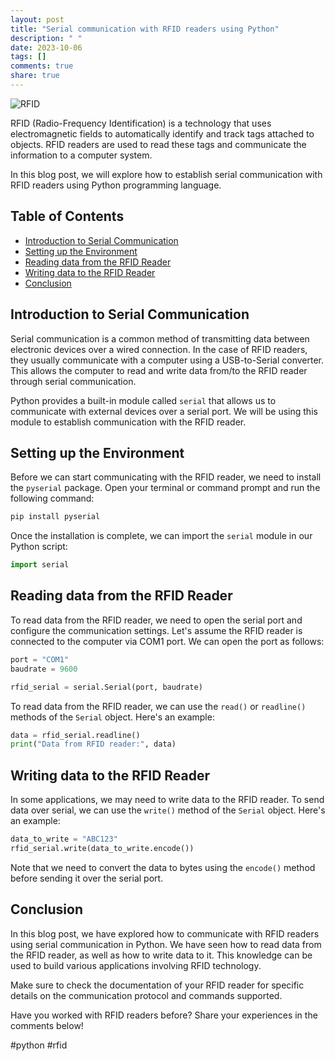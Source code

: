 ```yaml
---
layout: post
title: "Serial communication with RFID readers using Python"
description: " "
date: 2023-10-06
tags: []
comments: true
share: true
---
```


![RFID](https://example.com/rfid_image.jpg)

RFID (Radio-Frequency Identification) is a technology that uses electromagnetic fields to automatically identify and track tags attached to objects. RFID readers are used to read these tags and communicate the information to a computer system.

In this blog post, we will explore how to establish serial communication with RFID readers using Python programming language.

## Table of Contents

- [Introduction to Serial Communication](#introduction-to-serial-communication)
- [Setting up the Environment](#setting-up-the-environment)
- [Reading data from the RFID Reader](#reading-data-from-the-rfid-reader)
- [Writing data to the RFID Reader](#writing-data-to-the-rfid-reader)
- [Conclusion](#conclusion)


## Introduction to Serial Communication

Serial communication is a common method of transmitting data between electronic devices over a wired connection. In the case of RFID readers, they usually communicate with a computer using a USB-to-Serial converter. This allows the computer to read and write data from/to the RFID reader through serial communication.

Python provides a built-in module called `serial` that allows us to communicate with external devices over a serial port. We will be using this module to establish communication with the RFID reader.

## Setting up the Environment

Before we can start communicating with the RFID reader, we need to install the `pyserial` package. Open your terminal or command prompt and run the following command:

```python
pip install pyserial
```

Once the installation is complete, we can import the `serial` module in our Python script:

```python
import serial
```

## Reading data from the RFID Reader

To read data from the RFID reader, we need to open the serial port and configure the communication settings. Let's assume the RFID reader is connected to the computer via COM1 port. We can open the port as follows:

```python
port = "COM1"
baudrate = 9600

rfid_serial = serial.Serial(port, baudrate)
```

To read data from the RFID reader, we can use the `read()` or `readline()` methods of the `Serial` object. Here's an example:

```python
data = rfid_serial.readline()
print("Data from RFID reader:", data)
```

## Writing data to the RFID Reader

In some applications, we may need to write data to the RFID reader. To send data over serial, we can use the `write()` method of the `Serial` object. Here's an example:

```python
data_to_write = "ABC123"
rfid_serial.write(data_to_write.encode())
```

Note that we need to convert the data to bytes using the `encode()` method before sending it over the serial port.

## Conclusion

In this blog post, we have explored how to communicate with RFID readers using serial communication in Python. We have seen how to read data from the RFID reader, as well as how to write data to it. This knowledge can be used to build various applications involving RFID technology.

Make sure to check the documentation of your RFID reader for specific details on the communication protocol and commands supported.

Have you worked with RFID readers before? Share your experiences in the comments below!

#python #rfid
